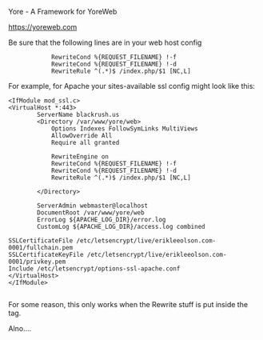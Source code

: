 Yore - A Framework for YoreWeb

https://yoreweb.com

Be sure that the following lines are in your web host config

```
            RewriteCond %{REQUEST_FILENAME} !-f
            RewriteCond %{REQUEST_FILENAME} !-d
            RewriteRule ^(.*)$ /index.php/$1 [NC,L]
```

For example, for Apache your sites-available ssl config might look like this: 


```
<IfModule mod_ssl.c>
<VirtualHost *:443>
        ServerName blackrush.us
        <Directory /var/www/yore/web>
            Options Indexes FollowSymLinks MultiViews
            AllowOverride All
            Require all granted

            RewriteEngine on
            RewriteCond %{REQUEST_FILENAME} !-f
            RewriteCond %{REQUEST_FILENAME} !-d
            RewriteRule ^(.*)$ /index.php/$1 [NC,L]

        </Directory>

        ServerAdmin webmaster@localhost
        DocumentRoot /var/www/yore/web
        ErrorLog ${APACHE_LOG_DIR}/error.log
        CustomLog ${APACHE_LOG_DIR}/access.log combined

SSLCertificateFile /etc/letsencrypt/live/erikleeolson.com-0001/fullchain.pem
SSLCertificateKeyFile /etc/letsencrypt/live/erikleeolson.com-0001/privkey.pem
Include /etc/letsencrypt/options-ssl-apache.conf
</VirtualHost>
</IfModule>


```
For some reason, this only works when the Rewrite stuff
is put inside the <Directory> tag.

Alno....